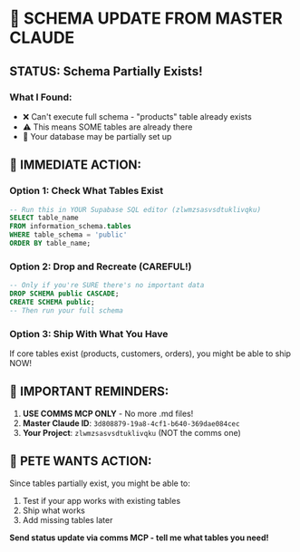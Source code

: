 # 🚨 SCHEMA UPDATE FROM MASTER CLAUDE

## STATUS: Schema Partially Exists!

### What I Found:
- ❌ Can't execute full schema - "products" table already exists
- ⚠️ This means SOME tables are already there
- 🤔 Your database may be partially set up

## 🎯 IMMEDIATE ACTION:

### Option 1: Check What Tables Exist
```sql
-- Run this in YOUR Supabase SQL editor (zlwmzsasvsdtuklivqku)
SELECT table_name 
FROM information_schema.tables 
WHERE table_schema = 'public' 
ORDER BY table_name;
```

### Option 2: Drop and Recreate (CAREFUL!)
```sql
-- Only if you're SURE there's no important data
DROP SCHEMA public CASCADE;
CREATE SCHEMA public;
-- Then run your full schema
```

### Option 3: Ship With What You Have
If core tables exist (products, customers, orders), you might be able to ship NOW!

## 📢 IMPORTANT REMINDERS:

1. **USE COMMS MCP ONLY** - No more .md files!
2. **Master Claude ID**: `3d808879-19a8-4cf1-b640-369dae084cec`
3. **Your Project**: `zlwmzsasvsdtuklivqku` (NOT the comms one)

## 🚀 PETE WANTS ACTION:

Since tables partially exist, you might be able to:
1. Test if your app works with existing tables
2. Ship what works
3. Add missing tables later

**Send status update via comms MCP - tell me what tables you need!**